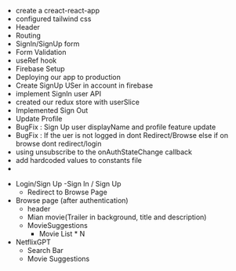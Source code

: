 <!-- Netflix GPT -->

- create a creact-react-app
- configured tailwind css
- Header
- Routing
- SignIn/SignUp form
- Form Validation
- useRef hook
- Firebase Setup
- Deploying our app to production
- Create SignUp USer in account in firebase
- implement SignIn user API
- created our redux store with userSlice
- Implemented Sign Out
- Update Profile
- BugFix : Sign Up user displayName and profile feature update
- BugFix : If the uer is not logged in dont Redirect/Browse else if on browse dont redirect/login
- using unsubscribe to the onAuthStateChange callback
- add hardcoded values to constants file
- 

<!-- Features -->

- Login/Sign Up
  -Sign In / Sign Up
  - Redirect to Browse Page
- Browse page (after authentication)
  - header
  - Mian movie(Trailer in background, title and description)
  - MovieSuggestions
    - Movie List \* N
- NetflixGPT
  - Search Bar
  - Movie Suggestions
